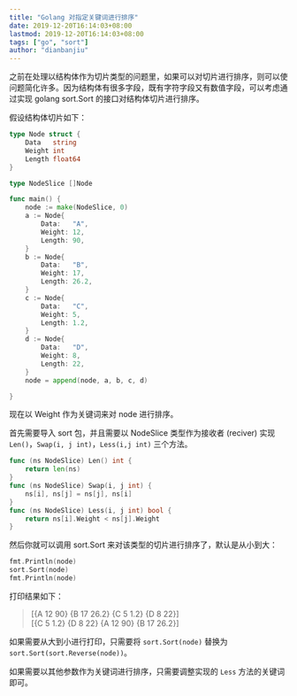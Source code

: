 ```yaml
---
title: "Golang 对指定关键词进行排序"
date: 2019-12-20T16:14:03+08:00
lastmod: 2019-12-20T16:14:03+08:00
tags: ["go", "sort"]
author: "dianbanjiu"
---
```


之前在处理以结构体作为切片类型的问题里，如果可以对切片进行排序，则可以使问题简化许多。因为结构体有很多字段，既有字符字段又有数值字段，可以考虑通过实现 golang sort.Sort 的接口对结构体切片进行排序。  

假设结构体切片如下：  

```go
type Node struct {
	Data   string
	Weight int
	Length float64
}

type NodeSlice []Node

func main() {
	node := make(NodeSlice, 0)
	a := Node{
		Data:   "A",
		Weight: 12,
		Length: 90,
	}
	b := Node{
		Data:   "B",
		Weight: 17,
		Length: 26.2,
	}
	c := Node{
		Data:   "C",
		Weight: 5,
		Length: 1.2,
	}
	d := Node{
		Data:   "D",
		Weight: 8,
		Length: 22,
	}
	node = append(node, a, b, c, d)

}
```

现在以 Weight 作为关键词来对 node 进行排序。  

首先需要导入 sort 包，并且需要以 NodeSlice 类型作为接收者 (reciver) 实现 `Len()`，`Swap(i, j int)`，`Less(i,j int)` 三个方法。  

```go
func (ns NodeSlice) Len() int {
	return len(ns)
}
func (ns NodeSlice) Swap(i, j int) {
	ns[i], ns[j] = ns[j], ns[i]
}
func (ns NodeSlice) Less(i, j int) bool {
	return ns[i].Weight < ns[j].Weight
}
```

然后你就可以调用 sort.Sort 来对该类型的切片进行排序了，默认是从小到大：  

```go
fmt.Println(node)
sort.Sort(node)
fmt.Println(node)
```

打印结果如下：  

> [{A 12 90} {B 17 26.2} {C 5 1.2} {D 8 22}]  
> [{C 5 1.2} {D 8 22} {A 12 90} {B 17 26.2}]


如果需要从大到小进行打印，只需要将 `sort.Sort(node)` 替换为 `sort.Sort(sort.Reverse(node))`。  

如果需要以其他参数作为关键词进行排序，只需要调整实现的 `Less` 方法的关键词即可。  
